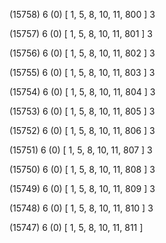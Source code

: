 (15758) 6 (0) [ 1, 5, 8, 10, 11, 800 ] 3 


(15757) 6 (0) [ 1, 5, 8, 10, 11, 801 ] 3 


(15756) 6 (0) [ 1, 5, 8, 10, 11, 802 ] 3 


(15755) 6 (0) [ 1, 5, 8, 10, 11, 803 ] 3 


(15754) 6 (0) [ 1, 5, 8, 10, 11, 804 ] 3 


(15753) 6 (0) [ 1, 5, 8, 10, 11, 805 ] 3 


(15752) 6 (0) [ 1, 5, 8, 10, 11, 806 ] 3 


(15751) 6 (0) [ 1, 5, 8, 10, 11, 807 ] 3 


(15750) 6 (0) [ 1, 5, 8, 10, 11, 808 ] 3 


(15749) 6 (0) [ 1, 5, 8, 10, 11, 809 ] 3 


(15748) 6 (0) [ 1, 5, 8, 10, 11, 810 ] 3 


(15747) 6 (0) [ 1, 5, 8, 10, 11, 811 ]  

